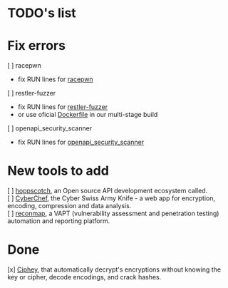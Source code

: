 # TODO's list

# Fix errors

[ ] racepwn 
  - fix RUN lines for [racepwn](https://github.com/racepwn/racepwn)

[ ] restler-fuzzer
   - fix RUN lines for [restler-fuzzer](https://github.com/microsoft/restler-fuzzer)
   - or use oficial [Dockerfile](https://github.com/microsoft/restler-fuzzer/blob/main/docker/Dockerfile) in our multi-stage build
      
[ ] openapi_security_scanner
   - fix RUN lines for [openapi_security_scanner](https://github.com/ngalongc/openapi_security_scanner)

# New tools to add

[ ] [hoppscotch](https://github.com/hoppscotch/hoppscotch), an Open source API development ecosystem called.  
[ ] [CyberChef](https://github.com/gchq/CyberChef), the Cyber Swiss Army Knife - a web app for encryption, encoding, compression and data analysis.   
[ ] [reconmap](https://github.com/reconmap/reconmap), a VAPT (vulnerability assessment and penetration testing) automation and reporting platform. 

# Done  
[x] [Ciphey](https://github.com/Ciphey/Ciphey), that automatically decrypt's encryptions without knowing the key or cipher, decode encodings, and crack hashes.   


 
